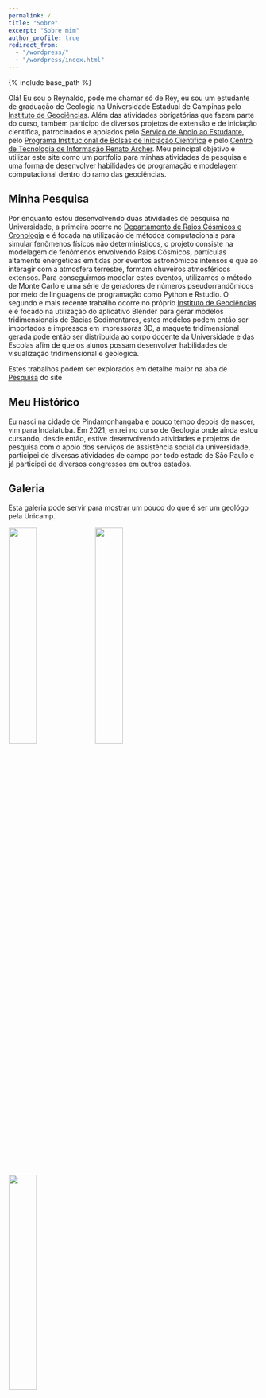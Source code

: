 ```yaml
---
permalink: /
title: "Sobre"
excerpt: "Sobre mim"
author_profile: true
redirect_from: 
  - "/wordpress/"
  - "/wordpress/index.html"
---
```


{% include base_path %}

Olá! Eu sou o Reynaldo, pode me chamar só de Rey, eu sou um estudante de graduação de Geologia na Universidade Estadual de Campinas pelo [Instituto de Geociências](https://portal.ige.unicamp.br). Além das atividades obrigatórias que fazem parte do curso, também participo de diversos projetos de extensão e de iniciação cientifica, patrocinados e apoiados pelo [Serviço de Apoio ao Estudante](https://www.sae.unicamp.br/portal/pt/), pelo [Programa Institucional de Bolsas de Iniciação Cientifica](https://www.prp.unicamp.br/iniciacao-cientifica/pibic-pibiti/programas/pibic/) e pelo [Centro de Tecnologia de Informação Renato Archer](https://www1.cti.gov.br/pt-br). Meu principal objetivo é utilizar este site como um portfolio para minhas atividades de pesquisa e uma forma de desenvolver habilidades de programação e modelagem computacional dentro do ramo das geociências.

## Minha Pesquisa
Por enquanto estou desenvolvendo duas atividades de pesquisa na Universidade, a primeira ocorre no [Departamento de Raios Cósmicos e Cronologia](https://sites.ifi.unicamp.br/drcc/) e é focada na utilização de métodos computacionais para simular fenômenos físicos não determinísticos, o projeto consiste na modelagem de fenômenos envolvendo Raios Cósmicos, partículas altamente energéticas emitidas por eventos astronômicos intensos e que ao interagir com a atmosfera terrestre, formam chuveiros atmosféricos extensos. Para conseguirmos modelar estes eventos, utilizamos o método de Monte Carlo e uma série de geradores de números pseudorrandômicos por meio de linguagens de programação como Python e Rstudio.
O segundo e mais recente trabalho ocorre no próprio [Instituto de Geociências](https://portal.ige.unicamp.br) e é focado na utilização do aplicativo Blender para gerar modelos tridimensionais de Bacias Sedimentares, estes modelos podem então ser importados e impressos em impressoras 3D, a maquete tridimensional gerada pode então ser distribuida ao corpo docente da Universidade e das Escolas afim de que os alunos possam desenvolver habilidades de visualização tridimensional e geológica. 

Estes trabalhos podem ser explorados em detalhe maior na aba de [Pesquisa](https://reysouza.github.io/geo//pesquisa/) do site

## Meu Histórico
Eu nasci na cidade de Pindamonhangaba e pouco tempo depois de nascer, vim para Indaiatuba. Em 2021, entrei no curso de Geologia onde ainda estou cursando, desde então, estive desenvolvendo atividades e projetos de pesquisa com o apoio dos serviços de assistência social da universidade, participei de diversas atividades de campo por todo estado de São Paulo e já participei de diversos congressos em outros estados.

## Galeria
Esta galeria pode servir para mostrar um pouco do que é ser um geológo pela Unicamp.

  <img src="![20220314_072416](https://user-images.githubusercontent.com/122836752/216230349-3f430ce8-b95b-4bb1-a4f9-ace0ca8d3db1.jpg)" style="width: 33.33%; padding: 1px;">
  <img src="![20220309_175700](https://user-images.githubusercontent.com/122836752/216230392-b6b8e34b-8967-4fe9-bcd4-bc6836dcd6a9.jpg)
" style="width: 33.33%; padding: 1px;">
  <img src="![20220528_132712](https://user-images.githubusercontent.com/122836752/216230415-65e24caa-d29e-4fc4-91fc-e1de570ead7d.jpg)
" style="width: 33.33%; padding: 1px;">
